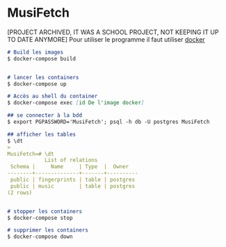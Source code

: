 # MusiFetch

[PROJECT ARCHIVED, IT WAS A SCHOOL PROJECT, NOT KEEPING IT UP TO DATE ANYMORE] 
Pour utiliser le programme il faut utiliser [docker](https://www.docker.com/)
```markdown
# Build les images
$ docker-compose build


# lancer les containers
$ docker-compose up

# Accès au shell du container
$ docker-compose exec [id De l'image docker]

## se connecter à la bdd
$ export PGPASSWORD='MusiFetch'; psql -h db -U postgres MusiFetch

## afficher les tables
$ \dt
>
MusiFetch=# \dt
            List of relations
 Schema |     Name     | Type  |  Owner
--------+--------------+-------+----------
 public | fingerprints | table | postgres
 public | music        | table | postgres
(2 rows)


# stopper les containers
$ docker-compose stop

# supprimer les containers
$ docker-compose down
```

